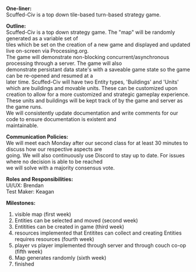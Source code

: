 **One-liner:**  
Scuffed-Civ is a top down tile-based turn-based strategy game.  
  
**Outline:**  
Scuffed-Civ is a top down strategy game. The "map" will be randomly generated as a variable set of  
tiles which be set on the creation of a new game and displayed and updated live on-screen via Processing.org.  
The game will demonstrate non-blocking concurrent/asynchronous processing through a server. The game will also  
demonstrate persistant data state's with a saveable game state so the game can be re-opened and resumed at a  
later time. Scuffed-Civ will have two Entity types, 'Buildings' and 'Units' which are buildings and movable units. 
These can be customized upon creation to allow for a more customized and strategic gameplay experience.  
These units and buildings will be kept track of by the game and server as the game runs.  
We will consistently update documentation and write comments for our code to ensure documentation is existent and  
maintainable.
  
**Communication Policies:**  
We will meet each Monday after our second class for at least 30 minutes to discuss how our respective aspects are  
going. We will also continuously use Discord to stay up to date. For issues where no decision is able to be reached  
we will solve with a majority consensus vote.
  
**Roles and Responsibilities:**  
UI/UX: Brendan  
Test Maker: Keagan

  
**Milestones:**  
1. visible map (first week)
2. Entities can be selected and moved (second week)
3. Entitities can be created in game (third week)
4. resources implemented that Entitites can collect and creating Entities requires resources (fourth week)
5. player vs player implemented through server and through couch co-op (fifth week)
6. Map generates randomly (sixth week)
7. finished
